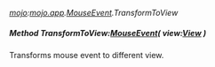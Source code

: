 _[mojo](../../modules/mojo/mojo-module.md):[mojo.app](../../modules/mojo/mojo-app.md).[MouseEvent](../../modules/mojo/mojo-app-mouseevent.md).TransformToView_
##### Method TransformToView:[MouseEvent](../../modules/mojo/mojo-app-mouseevent.md)( view:[View](../../modules/mojo/mojo-app-view.md) )
Transforms mouse event to different view.
